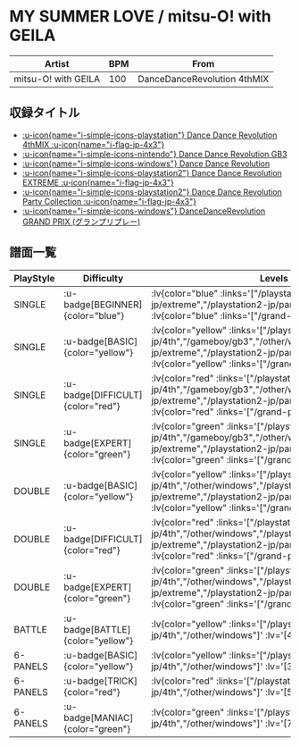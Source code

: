 # MY SUMMER LOVE / mitsu-O! with GEILA

|Artist|BPM|From|
|------|---|----|
|mitsu-O! with GEILA|100|DanceDanceRevolution 4thMIX|

## 収録タイトル

- [ :u-icon{name="i-simple-icons-playstation"} Dance Dance Revolution 4thMIX :u-icon{name="i-flag-jp-4x3"} ](/playstation-jp/4th)
- [ :u-icon{name="i-simple-icons-nintendo"} Dance Dance Revolution GB3](/gameboy/gb3)
- [ :u-icon{name="i-simple-icons-windows"} Dance Dance Revolution](/other/windows)
- [ :u-icon{name="i-simple-icons-playstation2"} Dance Dance Revolution EXTREME :u-icon{name="i-flag-jp-4x3"} ](/playstation2-jp/extreme)
- [ :u-icon{name="i-simple-icons-playstation2"} Dance Dance Revolution Party Collection :u-icon{name="i-flag-jp-4x3"} ](/playstation2-jp/party)
- [ :u-icon{name="i-simple-icons-windows"} DanceDanceRevolution GRAND PRIX (グランプリプレー)](/grand-prix)

## 譜面一覧

|PlayStyle|Difficulty|Levels|Notes|Movie|
|---------|----------|------|-----|-----|
|SINGLE| :u-badge[BEGINNER]{color="blue"} | :lv{color="blue" :links='["/playstation2-jp/extreme","/playstation2-jp/party"]' :lv='[1]'}  :lv{color="blue" :links='["/grand-prix"]' :lv='[3]'} |65/0||
|SINGLE| :u-badge[BASIC]{color="yellow"} | :lv{color="yellow" :links='["/playstation-jp/4th","/gameboy/gb3","/other/windows","/playstation2-jp/extreme","/playstation2-jp/party"]' :lv='[3]'}  :lv{color="yellow" :links='["/grand-prix"]' :lv='[4]'} |117/0||
|SINGLE| :u-badge[DIFFICULT]{color="red"} | :lv{color="red" :links='["/playstation-jp/4th","/gameboy/gb3","/other/windows","/playstation2-jp/extreme","/playstation2-jp/party"]' :lv='[6]'}  :lv{color="red" :links='["/grand-prix"]' :lv='[9]'} |189/0||
|SINGLE| :u-badge[EXPERT]{color="green"} | :lv{color="green" :links='["/playstation-jp/4th","/gameboy/gb3","/other/windows","/playstation2-jp/extreme","/playstation2-jp/party"]' :lv='[9]'}  :lv{color="green" :links='["/grand-prix"]' :lv='[12]'} |260/0||
|DOUBLE| :u-badge[BASIC]{color="yellow"} | :lv{color="yellow" :links='["/playstation-jp/4th","/other/windows","/playstation2-jp/extreme","/playstation2-jp/party"]' :lv='[3]'}  :lv{color="yellow" :links='["/grand-prix"]' :lv='[5]'} |119/0||
|DOUBLE| :u-badge[DIFFICULT]{color="red"} | :lv{color="red" :links='["/playstation-jp/4th","/other/windows","/playstation2-jp/extreme","/playstation2-jp/party"]' :lv='[5]'}  :lv{color="red" :links='["/grand-prix"]' :lv='[8]'} |186/0||
|DOUBLE| :u-badge[EXPERT]{color="green"} | :lv{color="green" :links='["/playstation-jp/4th","/other/windows","/playstation2-jp/extreme","/playstation2-jp/party"]' :lv='[8]'}  :lv{color="green" :links='["/grand-prix"]' :lv='[11]'} |244/0||
|BATTLE| :u-badge[BATTLE]{color="yellow"} | :lv{color="yellow" :links='["/playstation-jp/4th","/other/windows"]' :lv='[4]'} |||
|6-PANELS| :u-badge[BASIC]{color="yellow"} | :lv{color="yellow" :links='["/playstation-jp/4th","/other/windows"]' :lv='[3]'} |119/0||
|6-PANELS| :u-badge[TRICK]{color="red"} | :lv{color="red" :links='["/playstation-jp/4th","/other/windows"]' :lv='[5]'} |186/0||
|6-PANELS| :u-badge[MANIAC]{color="green"} | :lv{color="green" :links='["/playstation-jp/4th","/other/windows"]' :lv='[7]'} |246/0||
